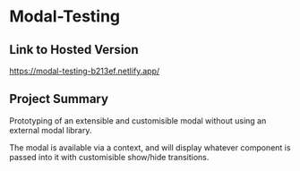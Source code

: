 # Modal-Testing

## Link to Hosted Version
https://modal-testing-b213ef.netlify.app/

## Project Summary
Prototyping of an extensible and customisible modal without using an external modal library.

The modal is available via a context, and will display whatever component is passed into it with customisible show/hide transitions.